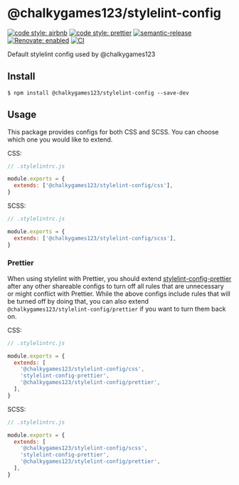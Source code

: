 # @chalkygames123/stylelint-config

[![code style: airbnb](https://img.shields.io/badge/code_style-airbnb-ff5a5f?logo=airbnb&logoColor=fff)](https://github.com/airbnb/javascript)
[![code style: prettier](https://img.shields.io/badge/code_style-prettier-ff69b4?logo=prettier&logoColor=fff)](https://github.com/prettier/prettier)
[![semantic-release](https://img.shields.io/badge/semantic--release-enabled-brightgreen?logo=semantic-release)](https://github.com/semantic-release/semantic-release)
[![Renovate: enabled](https://img.shields.io/badge/Renovate-enabled-brightgreen?logo=RenovateBot&logoColor=fff)](https://renovatebot.com/)
[![CI](https://github.com/chalkygames123/stylelint-config/actions/workflows/ci.yaml/badge.svg)](https://github.com/chalkygames123/stylelint-config/actions/workflows/ci.yaml)

Default stylelint config used by @chalkygames123

## Install

```shell
$ npm install @chalkygames123/stylelint-config --save-dev
```

## Usage

This package provides configs for both CSS and SCSS. You can choose which one you would like to extend.

CSS:

```javascript
// .stylelintrc.js

module.exports = {
  extends: ['@chalkygames123/stylelint-config/css'],
}
```

SCSS:

```javascript
// .stylelintrc.js

module.exports = {
  extends: ['@chalkygames123/stylelint-config/scss'],
}
```

### Prettier

When using stylelint with Prettier, you should extend [stylelint-config-prettier](https://github.com/prettier/stylelint-config-prettier) after any other shareable configs to turn off all rules that are unnecessary or might conflict with Prettier. While the above configs include rules that will be turned off by doing that, you can also extend `@chalkygames123/stylelint-config/prettier` if you want to turn them back on.

CSS:

```javascript
// .stylelintrc.js

module.exports = {
  extends: [
    '@chalkygames123/stylelint-config/css',
    'stylelint-config-prettier',
    '@chalkygames123/stylelint-config/prettier',
  ],
}
```

SCSS:

```javascript
// .stylelintrc.js

module.exports = {
  extends: [
    '@chalkygames123/stylelint-config/scss',
    'stylelint-config-prettier',
    '@chalkygames123/stylelint-config/prettier',
  ],
}
```
